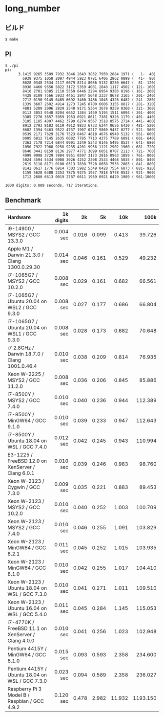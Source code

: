 # long_number

## ビルド
```
$ make
```

## PI
```
$ ./pi
pi:
      3.1415 9265 3589 7932 3846 2643 3832 7950 2884 1971 (   1-  40)
        6939 9375 1058 2097 4944 5923 0781 6406 2862 0899 (  41-  80)
        8628 0348 2534 2117 0679 8214 8086 5132 8230 6647 (  81- 120)
        0938 4460 9550 5822 3172 5359 4081 2848 1117 4502 ( 121- 160)
        8410 2701 9385 2110 5559 6446 2294 8954 9303 8196 ( 161- 200)
        4428 8109 7566 5933 4461 2847 5648 2337 8678 3165 ( 201- 240)
        2712 0190 9145 6485 6692 3460 3486 1045 4326 6482 ( 241- 280)
        1339 3607 2602 4914 1273 7245 8700 6606 3155 8817 ( 281- 320)
        4881 5209 2096 2829 2540 9171 5364 3678 9259 0360 ( 321- 360)
        0113 3053 0548 8204 6652 1384 1469 5194 1511 6094 ( 361- 400)
        3305 7270 3657 5959 1953 0921 8611 7381 9326 1179 ( 401- 440)
        3105 1185 4807 4462 3799 6274 9567 3518 8575 2724 ( 441- 480)
        8912 2793 8183 0119 4912 9833 6733 6244 0656 6430 ( 481- 520)
        8602 1394 9463 9522 4737 1907 0217 9860 9437 0277 ( 521- 560)
        0539 2171 7629 3176 7523 8467 4818 4676 6940 5132 ( 561- 600)
        0005 6812 7145 2635 6082 7785 7713 4275 7789 6091 ( 601- 640)
        7363 7178 7214 6844 0901 2249 5343 0146 5495 8537 ( 641- 680)
        1050 7922 7968 9258 9235 4201 9956 1121 2902 1960 ( 681- 720)
        8640 3441 8159 8136 2977 4771 3099 6051 8707 2113 ( 721- 760)
        4999 9998 3729 7804 9951 0597 3173 2816 0963 1859 ( 761- 800)
        5024 4594 5534 6908 3026 4252 2308 2533 4468 5035 ( 801- 840)
        2619 3118 8171 0100 0313 7838 7528 8658 7533 2083 ( 841- 880)
        8142 0617 1776 6914 7303 5982 5349 0428 7554 6873 ( 881- 920)
        1159 5628 6388 2353 7875 9375 1957 7818 5778 0532 ( 921- 960)
        1712 2680 6613 0019 2787 6611 1959 0921 6420 1989 ( 961-1000)

1000 digits: 0.009 seconds, 717 iterations.
```

## Benchmark

| Hardware                                           | 1k digits | 2k    | 5k    | 10k    | 100k     |
| :------------------------------------------------- | --------: | ----: | ----: | -----: | -------: |
| i9-14900 / MSYS2 / GCC 13.3.0                      | 0.004 sec | 0.016 | 0.099 |  0.413 |   39.726 |
| Apple M1 / Darwin 21.3.0 / Clang 1300.0.29.30      | 0.014 sec | 0.046 | 0.161 |  0.529 |   49.232 |
| i7-1065G7 / MSYS2 / GCC 10.2.0                     | 0.008 sec | 0.029 | 0.161 |  0.682 |   66.561 |
| i7-1065G7 / Ubuntu 20.04 on WSL2 / GCC 9.3.0       | 0.008 sec | 0.027 | 0.177 |  0.686 |   66.804 |
| i7-1065G7 / Ubuntu 20.04 on WSL1 / GCC 9.3.0       | 0.008 sec | 0.028 | 0.173 |  0.682 |   70.648 |
| i7 2.8GHz / Darwin 18.7.0 / Clang 1001.0.46.4      | 0.010 sec | 0.038 | 0.209 |  0.814 |   76.935 |
| Xeon W-2225 / MSYS2 / GCC 11.2.0                   | 0.008 sec | 0.036 | 0.206 |  0.845 |   85.886 |
| i7-8500Y / MSYS2 / GCC 7.4.0                       | 0.010 sec | 0.040 | 0.236 |  0.944 |  112.389 |
| i7-8500Y / MinGW64 / GCC 9.1.0                     | 0.010 sec | 0.039 | 0.233 |  0.947 |  112.643 |
| i7-8500Y / Ubuntu 18.04 on WSL / GCC 7.4.0         | 0.012 sec | 0.042 | 0.245 |  0.943 |  110.994 |
| E3-1225 / FreeBSD 12.0 on XenServer / Clang 6.0.1  | 0.010 sec | 0.039 | 0.246 |  0.983 |   98.760 |
| Xeon W-2123 / Cygwin / GCC 7.3.0                   | 0.009 sec | 0.035 | 0.221 |  0.883 |   89.453 |
| Xeon W-2123 / MSYS2 / GCC 10.2.0                   | 0.010 sec | 0.040 | 0.252 |  1.003 |  100.709 |
| Xeon W-2123 / MSYS2 / GCC 7.4.0                    | 0.010 sec | 0.046 | 0.255 |  1.091 |  103.829 |
| Xeon W-2123 / MinGW64 / GCC 8.2.1                  | 0.011 sec | 0.045 | 0.252 |  1.015 |  103.935 |
| Xeon W-2123 / MinGW64 / GCC 8.1.0                  | 0.010 sec | 0.042 | 0.255 |  1.017 |  104.410 |
| Xeon W-2123 / Ubuntu 18.04 on WSL / GCC 7.3.0      | 0.010 sec | 0.041 | 0.271 |  1.011 |  109.510 |
| Xeon W-2123 / Ubuntu 16.04 on WSL / GCC 5.4.0      | 0.011 sec | 0.045 | 0.284 |  1.145 |  115.053 |
| i7-4770K / FreeBSD 11.1 on XenServer / Clang 4.0.0 | 0.010 sec | 0.041 | 0.256 |  1.023 |  102.948 |
| Pentium 4415Y / MinGW64 / GCC 8.1.0                | 0.015 sec | 0.093 | 0.593 |  2.358 |  234.600 |
| Pentium 4415Y / Ubuntu 18.04 on WSL / GCC 7.3.0    | 0.023 sec | 0.094 | 0.589 |  2.358 |  236.027 |
| Raspberry Pi 3 Model B / Raspbian / GCC 4.9.2      | 0.120 sec | 0.478 | 2.982 | 11.932 | 1193.150 |
